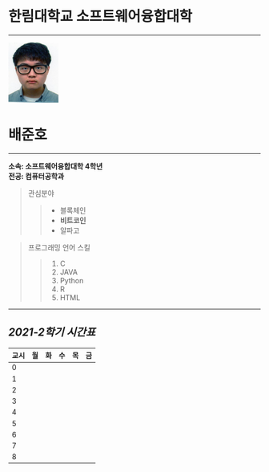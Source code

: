 # 한림대학교 소프트웨어융합대학
---
<img src=증명사진.jpg width=100 height=120>
<h1>배준호</h1>

---

<strong>소속: 소프트웨어융합대학 4학년</strong>  
<strong>전공: 컴퓨터공학과</strong>  

>관심분야
>>* 블록체인
>>* **비트코인**
>>* 알파고


>프로그래밍 언어 스킬
>>1. C
>>2. JAVA
>>3. Python
>>4. R
>>5. HTML
---
<h2><i>2021-2학기 시간표</i></h2>

|교시|월|화|수|목|금|
|---|---|---|---|---|---|
|0| | | | | | |
|1| | | | | |블록체인|
|2| | | | | |블록체인|
|3|
|4|
|5|
|6|
|7|
|8|
